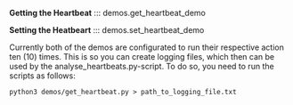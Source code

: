 __Getting the Heartbeat__
::: demos.get_heartbeat_demo


__Setting the Heatbeart__
::: demos.set_heartbeat_demo

Currently both of the demos are configurated to run their respective action ten (10) times.
This is so you can create logging files, which then can be used by the analyse_heartbeats.py-script.
To do so, you need to run the scripts as follows:
```{bash}
python3 demos/get_heartbeat.py > path_to_logging_file.txt
```